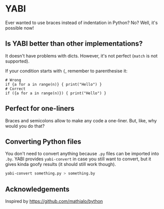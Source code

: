 # YABI

Ever wanted to use braces instead of indentation in Python? No? Well, it's possible now!

## Is YABI better than other implementations?

It doesn't have problems with dicts.
However, it's not perfect (`match` is not supported).

If your condition starts with `{`, remember to parenthesise it:
```bython
# Wrong
if {a for a in range(n)} { print("Hello") }
# Correct
if ({a for a in range(n)}) { print("Hello") }
```

## Perfect for one-liners

Braces and semicolons allow to make any code a one-liner.
But, like, why would you do that?

## Converting Python files

You don't need to convert anything because `.py` files can be imported into `.by`.
YABI provides `yabi-convert` in case you still want to convert, but it gives kinda goofy results (it should still work though).

```bash
yabi-convert something.py > something.by
```

## Acknowledgements

Inspired by https://github.com/mathialo/bython
